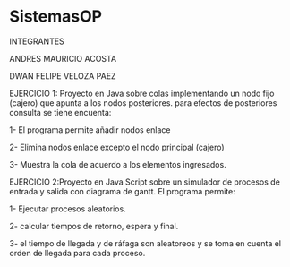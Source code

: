 # SistemasOP
INTEGRANTES

ANDRES MAURICIO ACOSTA

DWAN FELIPE VELOZA PAEZ

EJERCICIO 1: Proyecto en Java sobre colas implementando un nodo fijo (cajero) que apunta a los nodos posteriores.
para efectos de posteriores consulta se tiene encuenta:

1- El programa permite añadir nodos enlace

2- Elimina nodos enlace excepto el nodo principal (cajero)

3- Muestra la cola de acuerdo a los elementos ingresados.

			
EJERCICIO 2:Proyecto en Java Script sobre un simulador de procesos de entrada y salida con diagrama de gantt.
El programa permite:

1- Ejecutar procesos aleatorios.

2- calcular tiempos de retorno, espera y final.

3- el tiempo de llegada y de ráfaga son aleatoreos y se toma en cuenta el orden de llegada para cada proceso.
